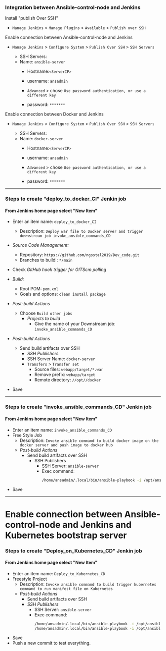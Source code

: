 ### Integration between Ansible-control-node and Jenkins

Install "publish Over SSH"
 - `Manage Jenkins` > `Manage Plugins` > `Available` > `Publish over SSH`

Enable connection between Ansible-control-node and Jenkins
- `Manage Jenkins` > `Configure System` > `Publish Over SSH` > `SSH Servers` 

	- SSH Servers:
    - Name: `ansible-server`
		- Hostname:`<ServerIP>`
		- username: `ansadmin`
               
       -  `Advanced` > chose `Use password authentication, or use a different key`
		 - password: `*******`

Enable connection between  Docker and Jenkins
- `Manage Jenkins` > `Configure System` > `Publish Over SSH` > `SSH Servers` 

	- SSH Servers:
    - Name: `docker-server`
		- Hostname:`<ServerIP>`
		- username: `ansadmin`
               
       -  `Advanced` > chose `Use password authentication, or use a different key`
		 - password: `*******`
---------------------------------------------------
### Steps to create "deploy_to_docker_CI" Jenkin job
#### From Jenkins home page select "New Item"
   - Enter an item name: `deploy_to_docker_CI`
     - Description: `Deploy war file to Docker server and trigger downstream job invoke_ansible_commands_CD`
     
   - *Source Code Management:*
      - Repository: `https://github.com/ngostal2019/Dev_code.git`
      - Branches to build : `*/main`  
   - Check *GitHub hook trigger for GITScm polling*

   - *Build:*
     - Root POM: `pom.xml`
     - Goals and options: `clean install package`

 - *Post-build Actions*
    - Choose `Build other jobs`
      - *Projects to build*
        - Give the name of your Downstream job: `invoke_ansible_commands_CD`

 - *Post-build Actions*
   - Send build artifacts over SSH
     - *SSH Publishers*
      - SSH Server Name: `docker-server`
       - `Transfers` >  `Transfer set`
           - Source files: `webapp/target/*.war`
	       - Remove prefix: `webapp/target`
	       - Remote directory: `//opt//docker`

- Save

----------------------------------------------------------
### Steps to create "invoke_ansible_commands_CD" Jenkin job
#### From Jenkins home page select "New Item"
- Enter an item name: `invoke_ansible_commands_CD`
- Free Style Job
     - Description: `Invoke ansible command to build docker image on the docker server and push image to docker hub`
     - *Post-build Actions*
       - Send build artifacts over SSH
         - SSH Publishers
           - SSH Server: `ansible-server`
           - Exec command:
             ```sh
             /home/ansadmin/.local/bin/ansible-playbook -i /opt/ansible/hosts /opt/ansible/create-docker-image.yml
             ```
- Save
---------------------------------------------------------

# Enable connection between Ansible-control-node and Jenkins and Kubernetes bootstrap server

### Steps to create "Deploy_on_Kubernetes_CD" Jenkin job
#### From Jenkins home page select "New Item"
   - Enter an item name: `Deploy_to_Kubernetes_CD`
   - Freestyle Project 
     - Description: `Invoke ansible command to build trigger kubernetes command to run manifest file on Kubernetes`
     - *Post-build Actions*  
        - Send build artifacts over SSH  
        - *SSH Publishers*  
            - SSH Server: `ansible-server`
            - Exec command: 
              ```sh 
              /home/ansadmin/.local/bin/ansible-playbook -i /opt/ansible/hosts /opt/kubernetes/play-k8s-uct-deploy.yml;
              /home/ansadmin/.local/bin/ansible-playbook -i /opt/ansible/hosts /opt/kubernetes/play-k8s-uct-service.yml;
              ```
- Save
- Push a new commit to test everything.
